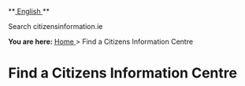 **[ English ](/) **

Search citizensinformation.ie

  

**You are here:** [ Home ](https://www.citizensinformation.ie/ "Home page") >
Find a Citizens Information Centre

#  Find a Citizens Information Centre
